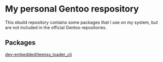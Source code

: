 # My personal Gentoo respository
This ebuild repository contains some packages that I use on my system, 
but are not included in the official Gentoo repositories.

## Packages
[dev-embedded/teensy_loader_cli](https://github.com/PaulStoffregen/teensy_loader_cli)
